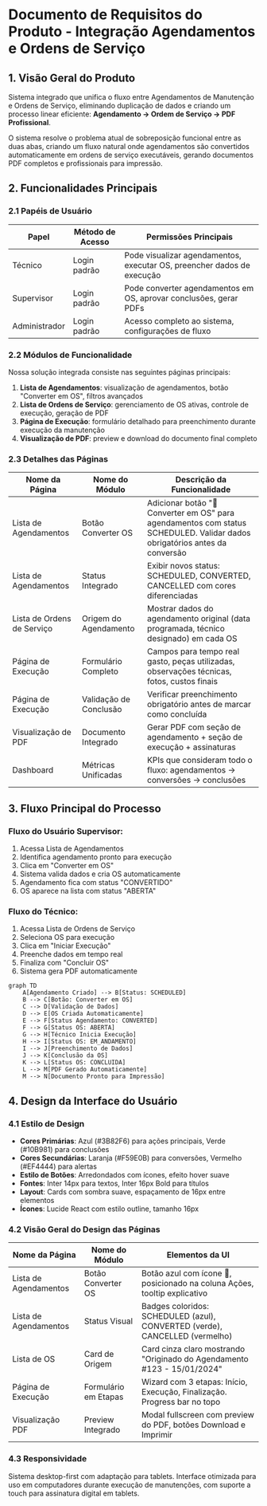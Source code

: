 # Documento de Requisitos do Produto - Integração Agendamentos e Ordens de Serviço

## 1. Visão Geral do Produto

Sistema integrado que unifica o fluxo entre Agendamentos de Manutenção e Ordens de Serviço, eliminando duplicação de dados e criando um processo linear eficiente: **Agendamento → Ordem de Serviço → PDF Profissional**.

O sistema resolve o problema atual de sobreposição funcional entre as duas abas, criando um fluxo natural onde agendamentos são convertidos automaticamente em ordens de serviço executáveis, gerando documentos PDF completos e profissionais para impressão.

## 2. Funcionalidades Principais

### 2.1 Papéis de Usuário
| Papel | Método de Acesso | Permissões Principais |
|-------|------------------|----------------------|
| Técnico | Login padrão | Pode visualizar agendamentos, executar OS, preencher dados de execução |
| Supervisor | Login padrão | Pode converter agendamentos em OS, aprovar conclusões, gerar PDFs |
| Administrador | Login padrão | Acesso completo ao sistema, configurações de fluxo |

### 2.2 Módulos de Funcionalidade

Nossa solução integrada consiste nas seguintes páginas principais:

1. **Lista de Agendamentos**: visualização de agendamentos, botão "Converter em OS", filtros avançados
2. **Lista de Ordens de Serviço**: gerenciamento de OS ativas, controle de execução, geração de PDF
3. **Página de Execução**: formulário detalhado para preenchimento durante execução da manutenção
4. **Visualização de PDF**: preview e download do documento final completo

### 2.3 Detalhes das Páginas

| Nome da Página | Nome do Módulo | Descrição da Funcionalidade |
|----------------|----------------|----------------------------|
| Lista de Agendamentos | Botão Converter OS | Adicionar botão "🔄 Converter em OS" para agendamentos com status SCHEDULED. Validar dados obrigatórios antes da conversão |
| Lista de Agendamentos | Status Integrado | Exibir novos status: SCHEDULED, CONVERTED, CANCELLED com cores diferenciadas |
| Lista de Ordens de Serviço | Origem do Agendamento | Mostrar dados do agendamento original (data programada, técnico designado) em cada OS |
| Página de Execução | Formulário Completo | Campos para tempo real gasto, peças utilizadas, observações técnicas, fotos, custos finais |
| Página de Execução | Validação de Conclusão | Verificar preenchimento obrigatório antes de marcar como concluída |
| Visualização de PDF | Documento Integrado | Gerar PDF com seção de agendamento + seção de execução + assinaturas |
| Dashboard | Métricas Unificadas | KPIs que consideram todo o fluxo: agendamentos → conversões → conclusões |

## 3. Fluxo Principal do Processo

### Fluxo do Usuário Supervisor:
1. Acessa Lista de Agendamentos
2. Identifica agendamento pronto para execução
3. Clica em "Converter em OS"
4. Sistema valida dados e cria OS automaticamente
5. Agendamento fica com status "CONVERTIDO"
6. OS aparece na lista com status "ABERTA"

### Fluxo do Técnico:
1. Acessa Lista de Ordens de Serviço
2. Seleciona OS para execução
3. Clica em "Iniciar Execução"
4. Preenche dados em tempo real
5. Finaliza com "Concluir OS"
6. Sistema gera PDF automaticamente

```mermaid
graph TD
    A[Agendamento Criado] --> B[Status: SCHEDULED]
    B --> C[Botão: Converter em OS]
    C --> D[Validação de Dados]
    D --> E[OS Criada Automaticamente]
    E --> F[Status Agendamento: CONVERTED]
    F --> G[Status OS: ABERTA]
    G --> H[Técnico Inicia Execução]
    H --> I[Status OS: EM_ANDAMENTO]
    I --> J[Preenchimento de Dados]
    J --> K[Conclusão da OS]
    K --> L[Status OS: CONCLUIDA]
    L --> M[PDF Gerado Automaticamente]
    M --> N[Documento Pronto para Impressão]
```

## 4. Design da Interface do Usuário

### 4.1 Estilo de Design
- **Cores Primárias**: Azul (#3B82F6) para ações principais, Verde (#10B981) para conclusões
- **Cores Secundárias**: Laranja (#F59E0B) para conversões, Vermelho (#EF4444) para alertas
- **Estilo de Botões**: Arredondados com ícones, efeito hover suave
- **Fontes**: Inter 14px para textos, Inter 16px Bold para títulos
- **Layout**: Cards com sombra suave, espaçamento de 16px entre elementos
- **Ícones**: Lucide React com estilo outline, tamanho 16px

### 4.2 Visão Geral do Design das Páginas

| Nome da Página | Nome do Módulo | Elementos da UI |
|----------------|----------------|-----------------|
| Lista de Agendamentos | Botão Converter OS | Botão azul com ícone 🔄, posicionado na coluna Ações, tooltip explicativo |
| Lista de Agendamentos | Status Visual | Badges coloridos: SCHEDULED (azul), CONVERTED (verde), CANCELLED (vermelho) |
| Lista de OS | Card de Origem | Card cinza claro mostrando "Originado do Agendamento #123 - 15/01/2024" |
| Página de Execução | Formulário em Etapas | Wizard com 3 etapas: Início, Execução, Finalização. Progress bar no topo |
| Visualização PDF | Preview Integrado | Modal fullscreen com preview do PDF, botões Download e Imprimir |

### 4.3 Responsividade
Sistema desktop-first com adaptação para tablets. Interface otimizada para uso em computadores durante execução de manutenções, com suporte a touch para assinatura digital em tablets.
